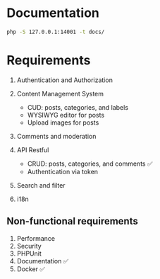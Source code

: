 # Documentation

```bash
php -S 127.0.0.1:14001 -t docs/
```

# Requirements

1. Authentication and Authorization

2. Content Management System
   - CUD: posts, categories, and labels
   - WYSIWYG editor for posts
   - Upload images for posts
3. Comments and moderation
4. API Restful 
   - CRUD: posts, categories, and comments ✅
   - Authentication via token
5. Search and filter
6. i18n

## Non-functional requirements

1. Performance
2. Security
3. PHPUnit
4. Documentation ✅
5. Docker ✅
